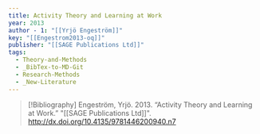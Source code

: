 ```yaml
---
title: Activity Theory and Learning at Work
year: 2013
author - 1: "[[Yrjö Engeström]]"
key: "[[Engestrom2013-oq]]"
publisher: "[[SAGE Publications Ltd]]"
tags:
  - Theory-and-Methods
  - _BibTex-to-MD-Git
  - Research-Methods
  - _New-Literature
---
```


> [!Bibliography]
> Engeström, Yrjö. 2013. “Activity Theory and Learning at Work.” "[[SAGE Publications Ltd]]". http://dx.doi.org/10.4135/9781446200940.n7